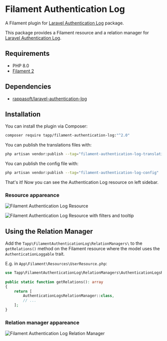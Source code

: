 # Filament Authentication Log

A Filament plugin for [Laravel Authentication Log](https://github.com/rappasoft/laravel-authentication-log) package.

This package provides a Filament resource and a relation manager for [Laravel Authentication Log](https://github.com/rappasoft/laravel-authentication-log).

## Requirements
- PHP 8.0
- [Filament 2](https://github.com/laravel-filament/filament)

## Dependencies
- [rappasoft/laravel-authentication-log](https://github.com/rappasoft/laravel-authentication-log)

## Installation

You can install the plugin via Composer:

```bash
composer require tapp/filament-authentication-log:"^2.0"
```

You can publish the translations files with:

```bash
php artisan vendor:publish --tag="filament-authentication-log-translations"
```

You can publish the config file with:

```bash
php artisan vendor:publish --tag="filament-authentication-log-config"
```

That's it! Now you can see the Authentication Log resource on left sidebar.

### Resource appareance

![Filament Authentication Log Resource](https://raw.githubusercontent.com/TappNetwork/filament-authentication-log/main/docs/resource01.png)

![Filament Authentication Log Resource with filters and tooltip](https://raw.githubusercontent.com/TappNetwork/filament-authentication-log/main/docs/resource02.png)


## Using the Relation Manager

Add the `Tapp\FilamentAuthenticationLog\RelationManagers\` to the `getRelations()` method on the Filament resource where the model uses the `AuthenticationLoggable` trait.

E.g. in `App\Filament\Resources\UserResource.php`:

```php
use Tapp\FilamentAuthenticationLog\RelationManagers\AuthenticationLogsRelationManager;
 
public static function getRelations(): array
{
    return [
        AuthenticationLogsRelationManager::class,
        // ...
    ];
}
```

### Relation manager appareance

![Filament Authentication Log Relation Manager](https://raw.githubusercontent.com/TappNetwork/filament-authentication-log/main/docs/relation_manager.png)

